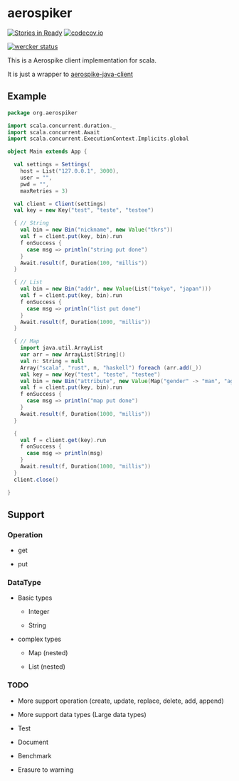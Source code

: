 # aerospiker

[![Stories in Ready](https://badge.waffle.io/tkrs/aerospiker.svg?label=ready&title=Ready)](http://waffle.io/tkrs/aerospiker)
[![codecov.io](http://codecov.io/github/tkrs/aerospiker/coverage.svg?branch=master)](http://codecov.io/github/tkrs/aerospiker?branch=master)

[![wercker status](https://app.wercker.com/status/07c0ec3bd555c18ff328f9f976f3725e/m "wercker status")](https://app.wercker.com/project/bykey/07c0ec3bd555c18ff328f9f976f3725e)

This is a Aerospike client implementation for scala.

It is just a wrapper to [aerospike-java-client](https://github.com/aerospike/aerospike-client-java)

## Example

```scala
package org.aerospiker

import scala.concurrent.duration._
import scala.concurrent.Await
import scala.concurrent.ExecutionContext.Implicits.global

object Main extends App {

  val settings = Settings(
    host = List("127.0.0.1", 3000),
    user = "",
    pwd = "",
    maxRetries = 3)

  val client = Client(settings)
  val key = new Key("test", "teste", "testee")

  { // String
    val bin = new Bin("nickname", new Value("tkrs"))
    val f = client.put(key, bin).run
    f onSuccess {
      case msg => println("string put done")
    }
    Await.result(f, Duration(100, "millis"))
  }

  { // List
    val bin = new Bin("addr", new Value(List("tokyo", "japan")))
    val f = client.put(key, bin).run
    f onSuccess {
      case msg => println("list put done")
    }
    Await.result(f, Duration(1000, "millis"))
  }

  { // Map
    import java.util.ArrayList
    var arr = new ArrayList[String]()
    val n: String = null
    Array("scala", "rust", n, "haskell") foreach (arr.add(_))
    val key = new Key("test", "teste", "testee")
    val bin = new Bin("attribute", new Value(Map("gender" -> "man", "age" -> "30", "lang" -> arr)))
    val f = client.put(key, bin).run
    f onSuccess {
      case msg => println("map put done")
    }
    Await.result(f, Duration(1000, "millis"))
  }

  {
    val f = client.get(key).run
    f onSuccess {
      case msg => println(msg)
    }
    Await.result(f, Duration(1000, "millis"))
  }
  client.close()

}
```

## Support

### Operation

- get

- put

### DataType

- Basic types

  - Integer

  - String

- complex types

  - Map (nested)

  - List (nested)

### TODO

- More support operation (create, update, replace, delete, add, append)

- More support data types (Large data types)

- Test

- Document

- Benchmark

- Erasure to warning

